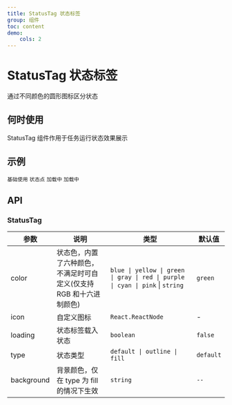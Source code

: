 ```yaml
---
title: StatusTag 状态标签
group: 组件
toc: content
demo:
    cols: 2
---
```


# StatusTag 状态标签

通过不同颜色的圆形图标区分状态

## 何时使用

StatusTag 组件作用于任务运行状态效果展示

## 示例

<code src="./demos/basic.tsx" description="内置6种不同的`color`，三种类型`default | outline | fill`，同时我们添加了多种预设色彩的状态样式，用作不同场景使用。如果预设值不能满足你的需求，可以设置为具体的色值">基础使用</code>
<code src="./demos/status.tsx" description="用于表示状态的小圆点">状态点</code>
<code src="./demos/loading.tsx" description="通过设置 `loading` 可以设置加载中的状态标签">加载中</code>
<code src="./demos/icon.tsx" description="可以通过`icon`自定义图标">加载中</code>

## API

### StatusTag

| 参数       | 说明                                                                | 类型                                                                           | 默认值    |
| ---------- | ------------------------------------------------------------------- | ------------------------------------------------------------------------------ | --------- |
| color      | 状态色，内置了六种颜色，不满足时可自定义(仅支持 RGB 和十六进制颜色) | `blue \| yellow \| green \| gray \| red \| purple \| cyan \| pink` \| `string` | `green`   |
| icon       | 自定义图标                                                          | `React.ReactNode`                                                              | -         |
| loading    | 状态标签载入状态                                                    | `boolean`                                                                      | `false`   |
| type       | 状态类型                                                            | `default \| outline \| fill`                                                   | `default` |
| background | 背景颜色，仅在 type 为 fill 的情况下生效                            | `string`                                                                       | `--`      |
